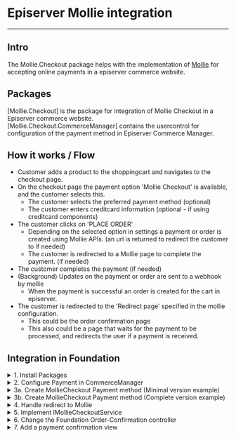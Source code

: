 # Episerver Mollie integration
<hr/>

## Intro

The Mollie.Checkout package helps with the implementation of [Mollie](https://www.mollie.com/) for accepting online payments in a episerver commerce website. 

## Packages

[Mollie.Checkout] is the package for integration of Mollie Checkout in a Episerver commerce website.  
[Mollie.Checkout.CommerceManager] contains the usercontrol for configuration of the payment method in Episerver Commerce Manager.


## How it works / Flow

- Customer adds a product to the shoppingcart and navigates to the checkout page.
- On the checkout page the payment option 'Mollie Checkout' is available, and the customer selects this.
    - The customer selects the preferred payment method (optional)
    - The customer enters creditcard information (optional - if using creditcard components)
- The customer clicks on 'PLACE ORDER'
    - Depending on the selected option in settings a payment or order is created using Mollie APIs.
        (an url is returned to redirect the customer to if needed)
    - The customer is redirected to a Mollie page to complete the payment. (if needed)
- The customer completes the payment (if needed)
- (Background) Updates on the payment or order are sent to a webhook by mollie
    - When the payment is successful an order is created for the cart in episerver.
- The customer is redirected to the 'Redirect page' specified in the mollie configuration.
    - This could be the order confirmation page
    - This also could be a page that waits for the payment to be processed, and redirects the user if a payment is received.


## Integration in Foundation 

<details><summary>1. Install Packages</summary>
<p>

Install package [Mollie.Checkout] in the __Foundation__ project and the __Foundation.CommerceManager__ project  
Install package [Mollie.Checkout.CommerceManager] in the __Foundation.CommerceManager__ project

</p>
</details>

<details><summary>2. Configure Payment in CommerceManager</summary>
<p>

When starting the website for the first time after installing the package the Mollie Checkout payment method should be added to the system for all markets and languages. To complete the configuration of the payment method in Episerver CommerceManager go to Administration >> Order System >> Payments >> _language_  

Select the Payment method named 'Mollie Checkout'

Verify/Fill the following fields:
#### On the Overview tab:_
- Name 
- System Keyword: Type __MollieCheckout__ 
- Language
- Class Name: Select __Mollie.Checkout.MollieCheckoutGateway__
- Payment class: Select __Mediachase.Commerce.Orders.OtherPayment__
- IsActive: Select __Yes__
#### On the Markets tab:
- Select markets to enable this paymentmethod for.
#### On the Parameters tab: 
- Api Key
- Profile ID (Required when using Creditcard components)
- Redirect URL 

</p>
</details>

<details><summary>3a. Create MollieCheckout Payment method (Minimal version example)</summary>
<p>

In this 'Minimal version' __Mollie Checkout__ is selectable as payment option the checkout page. When this option is selected, the customer is redirected to a series of Mollie hosted pages to select the payment method (ideal, creditcard, etc) and complete the payment on placing the order.


In __Foundation\\Features\\Checkout\\Payments__ Add a new Class __MollieCheckoutPaymentOption.cs__

```csharp
    public class MollieCheckoutPaymentOption : PaymentOptionBase
    {
        public override string SystemKeyword => "MollieCheckout";

        protected readonly LanguageService _languageService;

        public MollieCheckoutPaymentOption()
            : this(LocalizationService.Current, 
                ServiceLocator.Current.GetInstance<IOrderGroupFactory>(), 
                ServiceLocator.Current.GetInstance<ICurrentMarket>(), 
                ServiceLocator.Current.GetInstance<LanguageService>(), 
                ServiceLocator.Current.GetInstance<IPaymentService>())
        { }

        public MollieCheckoutPaymentOption(
            LocalizationService localizationService,
            IOrderGroupFactory orderGroupFactory,
            ICurrentMarket currentMarket,
            LanguageService languageService,
            IPaymentService paymentService)
        : base(localizationService, orderGroupFactory, currentMarket, languageService, paymentService)
        {
            _languageService = languageService;
        }

        public override bool ValidateData() => true;

        public override IPayment CreatePayment(decimal amount, IOrderGroup orderGroup)
        {
            var languageId = _languageService.GetCurrentLanguage().Name;

            var payment = orderGroup.CreatePayment(OrderGroupFactory);

            payment.PaymentType = PaymentType.Other;
            payment.PaymentMethodId = PaymentMethodId;
            payment.PaymentMethodName = SystemKeyword;
            payment.Amount = amount;
            payment.Status = PaymentStatus.Pending.ToString();
            payment.TransactionType = TransactionType.Sale.ToString();

            payment.Properties.Add(Mollie.Checkout.Constants.OtherPaymentFields.LanguageId, languageId);

            return payment;
        }
    }
``` 

In __Foundation\\Features\\Checkout__ Add a new view ___MollieCheckoutPaymentMethod.cshtml__

```html

@model  Foundation.Features.Checkout.Payments.MollieCheckoutPaymentOption

@Html.HiddenFor(model => model.PaymentMethodId)

<br />
<div class="row">
    <div class="col-12">
        <div class="alert alert-info square-box">
            Mollie Payment method
        </div>
    </div>
</div>

```

In __Foundation\\Infrastructure\\InitializeSite.cs__ add

```csharp
   _services.AddTransient<IPaymentMethod, MollieCheckoutPaymentOption>();
```

</p>
</details>

<details><summary>3b. Create MollieCheckout Payment method (Complete version example)</summary>
<p>

In this 'Complete version' __Mollie Checkout__ is selectable as payment option the checkout page. When this option is selected, the customer can see the available Mollie Payment methods and select one on the checkout page. If creditcard components is used, also creditcard information can be entered before completing the order.


In __Foundation\\Features\\Checkout\\Payments__ Add a new Class __MollieCheckoutPaymentOption.cs__

```csharp
    public class MollieCheckoutPaymentOption : PaymentOptionBase
    {
        public override string SystemKeyword => "MollieCheckout";

        protected readonly LanguageService _languageService;
        protected readonly ICheckoutConfigurationLoader _checkoutConfigurationLoader;
        private readonly IPaymentMethodsService _paymentMethodsService;
        private readonly ICartService _cartService;
        private readonly ICurrentMarket _currentMarket;

        private string _subPaymentMethodId;
        
        public MollieCheckoutPaymentOption()
            : this(LocalizationService.Current,
                ServiceLocator.Current.GetInstance<IOrderGroupFactory>(),
                ServiceLocator.Current.GetInstance<ICurrentMarket>(),
                ServiceLocator.Current.GetInstance<LanguageService>(),
                ServiceLocator.Current.GetInstance<IPaymentService>(),
                ServiceLocator.Current.GetInstance<ICheckoutConfigurationLoader>(),
                ServiceLocator.Current.GetInstance<IPaymentMethodsService>(),
                ServiceLocator.Current.GetInstance<ICartService>())
        { }

        public MollieCheckoutPaymentOption(
            LocalizationService localizationService,
            IOrderGroupFactory orderGroupFactory,
            ICurrentMarket currentMarket,
            LanguageService languageService,
            IPaymentService paymentService,
            ICheckoutConfigurationLoader checkoutConfigurationLoader,
            IPaymentMethodsService paymentMethodsService,
            ICartService cartService)
            : base(localizationService, orderGroupFactory, currentMarket, languageService, paymentService)
        {
            _languageService = languageService;
            _checkoutConfigurationLoader = checkoutConfigurationLoader;
            _paymentMethodsService = paymentMethodsService;
            _cartService = cartService;
            _currentMarket = currentMarket;

            InitValues();
        }

        public IEnumerable<PaymentMethod> SubPaymentMethods { get; private set; }
        public CheckoutConfiguration Configuration { get; private set; }


        public void InitValues()
        {
            var languageId = _languageService.GetCurrentLanguage().Name;

            Configuration = _checkoutConfigurationLoader.GetConfiguration(languageId);

            var cart = _cartService.LoadCart(_cartService.DefaultCartName, false)?.Cart;

            if (cart != null)
            {
                var countryCode = GetCountryCode(cart);

                SubPaymentMethods = AsyncHelper.RunSync(() =>
                    _paymentMethodsService.LoadMethods(
                        cart.MarketId.Value,
                        languageId, 
                        cart.GetTotal(), 
                        countryCode));
            }
            else
            {
                SubPaymentMethods = AsyncHelper.RunSync(() =>
                    _paymentMethodsService.LoadMethods(
                        languageId));
            }
        }


        private string GetCountryCode(ICart cart)
        {
            if (cart.GetFirstForm().Payments.Any(p =>
                p.BillingAddress != null && !string.IsNullOrWhiteSpace(p.BillingAddress.CountryCode)))
            {
                return cart.GetFirstForm().Payments
                    .First(p => p.BillingAddress != null && !string.IsNullOrWhiteSpace(p.BillingAddress.CountryCode))
                    .BillingAddress.CountryCode;
            }

            if (cart.GetFirstForm().Shipments.Any(s =>
                s.ShippingAddress != null && !string.IsNullOrWhiteSpace(s.ShippingAddress.CountryCode)))
            {
                return cart.GetFirstForm().Shipments
                    .First(s => s.ShippingAddress != null && !string.IsNullOrWhiteSpace(s.ShippingAddress.CountryCode))
                    .ShippingAddress.CountryCode;
            }

            return _currentMarket.GetCurrentMarket().Countries.FirstOrDefault();
        }

        public override bool ValidateData() => true;

        public override IPayment CreatePayment(decimal amount, IOrderGroup orderGroup)
        {
            var languageId = _languageService.GetCurrentLanguage().Name;

            var payment = orderGroup.CreatePayment(OrderGroupFactory);

            payment.PaymentType = PaymentType.Other;
            payment.PaymentMethodId = PaymentMethodId;
            payment.PaymentMethodName = SystemKeyword;
            payment.Amount = amount;
            payment.Status = PaymentStatus.Pending.ToString();
            payment.TransactionType = TransactionType.Sale.ToString();

            payment.Properties.Add(Mollie.Checkout.Constants.OtherPaymentFields.LanguageId, languageId);
            
            if (!string.IsNullOrWhiteSpace(SubPaymentMethod))
            {
                payment.Properties.Add(Mollie.Checkout.Constants.OtherPaymentFields.MolliePaymentMethod, SubPaymentMethod);

                if (SubPaymentMethod.Equals(Mollie.Checkout.Constants.MollieOrder.PaymentMethodIdeal,   StringComparison.InvariantCultureIgnoreCase) && !string.IsNullOrWhiteSpace(ActiveIssuer))
                {
                    payment.Properties.Add(Mollie.Checkout.Constants.OtherPaymentFields.MollieIssuer, ActiveIssuer);
                }

                if (SubPaymentMethod.Equals(Mollie.Checkout.Constants.MollieOrder.PaymentMethodCreditCard, StringComparison.InvariantCultureIgnoreCase) && !string.IsNullOrWhiteSpace(CreditCardComponentToken))
                {
                    payment.Properties.Add(Mollie.Checkout.Constants.OtherPaymentFields.MollieToken, CreditCardComponentToken);
                }
            }

            return payment;
        }

        public string SubPaymentMethod 
        {
            get 
            {
                if (string.IsNullOrWhiteSpace(_subPaymentMethodId))
                {
                    var cartPayment = _cartService.LoadCart(_cartService.DefaultCartName, false)?.Cart?.GetFirstForm()?.Payments
                        .FirstOrDefault(p => p.PaymentMethodId == PaymentMethodId);

                    _subPaymentMethodId = cartPayment?.Properties[Mollie.Checkout.Constants.OtherPaymentFields.MolliePaymentMethod] as string;
                }
                return _subPaymentMethodId;
            }
            set => _subPaymentMethodId = value;
        }

        public string CreditCardComponentToken { get; set; }

        public string ActiveIssuer { get; set; }

        public string MollieDescription
        {
            get
            {
                if (!string.IsNullOrWhiteSpace(SubPaymentMethod))
                {
                    return base.Description + " " + SubPaymentMethods.FirstOrDefault(x => x.Id.Equals(SubPaymentMethod,
                        StringComparison.InvariantCultureIgnoreCase))?.Description;
                }

                return base.Description;
            }
        }


        public string Locale => LanguageUtils.GetLocale(_languageService.GetCurrentLanguage().Name);
    }
``` 

In __Foundation\\Features\\Checkout__ Add a new view ___MollieCheckoutPaymentMethod.cshtml__

```html

@using Foundation.Features.Checkout.Payments

@model MollieCheckoutPaymentOption

<link href="~/Assets/css/mollie.checkout.css" rel="stylesheet" type="text/css" />

<div class="row">
    <div class="col-md-12 checkout-mollie">
        <div id="accordion" class="accordion molliePaymentMethods" style="padding: 20px;">

            @Html.HiddenFor(model => model.PaymentMethodId)

            @{
                var activeSubPaymentMethod = true;
            }

            @foreach (var method in Model.SubPaymentMethods)
            {
                if (!string.IsNullOrWhiteSpace(Model.SubPaymentMethod))
                {
                    activeSubPaymentMethod = method.Id.Equals(Model.SubPaymentMethod, StringComparison.InvariantCultureIgnoreCase);
                }

                <div class="card">
                    <div class="card-header" id="head-@method.Id">
                        <label class="checkbox">
                            <input type="radio" name="subPaymentMethod" value="@method.Id" @(activeSubPaymentMethod ? "checked" : string.Empty)
                                   data-toggle="collapse" data-target="#collapse-@method.Id" aria-expanded="true" aria-controls="collapse-@method.Id" />
                            <img src="@method.ImageSize1X" alt="@method.Description" />
                            @method.Description
                            <span class="checkmark"></span>
                        </label>
                    </div>
                </div>

                <div id="collapse-@method.Id" class="collapse @(activeSubPaymentMethod ? "show" : string.Empty)" aria-labelledby="head-@method.Id" data-parent="#accordion">

                    @if (method.Issuers != null)
                    {
                        <div class="card-body">
                            @RenderIssuersList(method.Issuers)
                        </div>
                    }

                    @if (method.Id.Equals("creditcard", StringComparison.InvariantCultureIgnoreCase) && Model.Configuration.UseCreditcardComponents)
                    {
                        <div class="card-body">
                            @RenderCreditCardComponents()
                        </div>
                    }

                </div>

                activeSubPaymentMethod = false;
            }
        </div>
    </div>
</div>


@helper RenderIssuersList(IEnumerable<Mollie.Api.Models.Issuer.IssuerResponse> issuers)
{
    var first = true;
    <ul id="issuersList" style="list-style: none;">
        @foreach (var issuer in issuers)
        {
            <li>
                <label class="checkbox">
                    @if (first)
                    {
                        @Html.RadioButtonFor(m => m.ActiveIssuer, issuer.Id, new { id = issuer.Id, @checked = "checked" })
                    }
                    else
                    {
                        @Html.RadioButtonFor(m => m.ActiveIssuer, issuer.Id, new { id = issuer.Id })
                    }
                    <img src="@issuer.Image.Size1x" alt="@issuer.Name" />
                    @issuer.Name
                    <span class="checkmark"></span>
                </label>
            </li>
            first = false;
        }
    </ul>
}


@helper RenderCreditCardComponents()
{
    @Html.HiddenFor(model => model.CreditCardComponentToken)

    <div class="wrapper">
        <div class="form-fields">
            <div class="form-group form-group--card-holder">
                <label class="label" for="card-holder">Card holder</label>
                <div id="card-holder"></div>
                <div id="card-holder-error" class="field-error" role="alert"></div>
                <input type="checkbox" id="card-holder-valid" style="display: none;" />
            </div>
            <div class="form-group form-group--card-number">
                <label class="label" for="card-number">Card number</label>
                <div id="card-number"></div>
                <div id="card-number-error" class="field-error" role="alert"></div>
                <input type="checkbox" id="card-number-valid" style="display: none;" />
            </div>
            <div class="form-group form-group--expiry-date">
                <label class="label" for="expiry-date">Expiry date</label>
                <div id="expiry-date"></div>
                <div id="expiry-date-error" class="field-error" role="alert"></div>
                <input type="checkbox" id="expiry-date-valid" style="display: none;" />
            </div>
            <div class="form-group form-group--verification-code">
                <label class="label" for="verification-code">Verification code</label>
                <div id="verification-code"></div>
                <div id="verification-code-error" class="field-error" role="alert"></div>
                <input type="checkbox" id="verification-code-valid" style="display: none;" />
            </div>
        </div>

        <div id="form-error" class="form-error" role="alert"></div>
    </div>
}

@if (Model.Configuration.UseCreditcardComponents)
{
    <script type="text/javascript">
        var mollieData = mollieData || {};

        mollieData.ProfileId = '@Model.Configuration.ProfileId';
        mollieData.Locale = '@Model.Locale';
        mollieData.Test = Boolean('@Model.Configuration.Environment.Equals("test", StringComparison.InvariantCultureIgnoreCase)');

    </script>

}



```

In __Foundation\\Assets\\js__ Add a new File __mollie.checkout.js__

```javascript

function MollieCheckout(profileId, locale, testmode) {

    this.mollie = Mollie(profileId, { locale: locale, testmode: testmode });

    this.initComponents = function () {
        var cardNumber = this.mollie.createComponent('cardNumber');
        cardNumber.mount('#card-number');

        var cardHolder = this.mollie.createComponent('cardHolder');
        cardHolder.mount('#card-holder');

        var expiryDate = this.mollie.createComponent('expiryDate');
        expiryDate.mount('#expiry-date');

        var verificationCode = this.mollie.createComponent('verificationCode');
        verificationCode.mount('#verification-code');

        var tokenField = document.querySelector('#CreditCardComponentToken');

        var cardNumberValid = document.querySelector('#card-number-valid');
        var cardNumberError = document.querySelector('#card-number-error');
        cardNumber.addEventListener('change', async event => {
            if (event.error && event.touched) {
                cardNumberError.textContent = event.error;
                cardNumberValid.checked = false;
                tokenField.value = '';
                return;
            } else if (event.touched && !event.error) {
                cardNumberError.textContent = '';
                cardNumberValid.checked = true;
                await this.tryGetToken();
            }
        });


        var cardHolderValid = document.querySelector('#card-holder-valid');
        var cardHolderError = document.querySelector('#card-holder-error');
        cardHolder.addEventListener('change', async event => {
            if (event.error && event.touched) {
                cardHolderError.textContent = event.error;
                cardHolderValid.checked = false;
                tokenField.value = '';
                return;
            } else if (event.touched && !event.error) {
                cardHolderError.textContent = '';
                cardHolderValid.checked = true;
                await this.tryGetToken();
            }
        });

        var expiryDateValid = document.querySelector('#expiry-date-valid');
        var expiryDateError = document.querySelector('#expiry-date-error');
        expiryDate.addEventListener('change', async event => {
            if (event.error && event.touched) {
                expiryDateError.textContent = event.error;
                expiryDateValid.checked = false;
                tokenField.value = '';
                return;
            } else if (event.touched && !event.error) {
                expiryDateError.textContent = '';
                expiryDateValid.checked = true;
                await this.tryGetToken();
            }
        });

        var verificationCodeValid = document.querySelector('#verification-code-valid');
        var verificationCodeError = document.querySelector('#verification-code-error');
        verificationCode.addEventListener('change', async event => {
            if (event.error && event.touched) {
                verificationCodeError.textContent = event.error;
                verificationCodeValid.checked = false;
                tokenField.value = '';
                return;
            } else if (event.touched && !event.error) {
                verificationCodeError.textContent = '';
                verificationCodeValid.checked = true;
                await this.tryGetToken();
            }
        });
    }


    this.tryGetToken = async function () {
        var a = document.querySelector('#card-holder-valid');
        var b = document.querySelector('#card-number-valid');
        var c = document.querySelector('#expiry-date-valid');
        var d = document.querySelector('#verification-code-valid');

        if (a.checked === false || b.checked === false || c.checked === false || d.checked === false) {
            return;
        }

        const { token, error } = await this.mollie.createToken();

        if (error) {
            alert(error.message);
            // Something wrong happened while creating the token. Handle this situation gracefully.
            return;
        }

        if (token) {
            var tokenField = document.querySelector('#CreditCardComponentToken');
            tokenField.value = token;
        }
    }
}

```


In __Foundation\\Infrastructure\\InitializeSite.cs__ add

```csharp
   _services.AddTransient<IPaymentMethod, MollieCheckoutPaymentOption>();
```

In __Foundation\\Features\\Shared\\Views\\_Layout.cshtml__ add (directly below main.min.js file ref)

```html
<script src="~/Assets/js/main.min.js"></script>

<script src="https://js.mollie.com/v1/mollie.js"></script>
<script src="~/Assets/js/mollie.checkout.js"></script>
<script type="text/javascript">

    if (mollieData !== undefined && mollieData !== null) {
        var mc = new MollieCheckout(mollieData.ProfileId, mollieData.Locale, mollieData.Test);
        mc.initComponents();
    }

</script>

```

</p>
</details>


<details><summary>4. Handle redirect to Mollie</summary>
<p>

After the processing of the pauments by Episerver, the mollie checkout payment will return a PaymentProcessingResult with IsSuccessful = true en een RedirectUrl.
In Foundation the user needs to be redirected to this Redirect url (url to the Mollie checkout page )

See the [CheckoutService.cs](https://dev.azure.com/arlanet/Mollie/_git/Mollie?path=%2FFoundation%2FFeatures%2FCheckout%2FServices%2FCheckoutService.cs) for an example of this on line 208

```csharp

    // Do we need a redirect to payment provider
    if (processPayments.Any(x => x.IsSuccessful && !string.IsNullOrWhiteSpace(x.RedirectUrl)))
    {
        var payment = processPayments.First(x => x.IsSuccessful && !string.IsNullOrWhiteSpace(x.RedirectUrl));
        HttpContext.Current.Response.Redirect(payment.RedirectUrl, true);
        return null;
    }

```

</p>
</details>


<details><summary>5. Implement IMollieCheckoutService</summary>
<p>

When a payment status update (paid, cancelled, etc..) is received from Mollie this service is called. 
Implement logic here to convert the cart to an order when the payment was successful.

See a sample implementation here:

```csharp

    [ServiceConfiguration(typeof(IMollieCheckoutService))]
    public class MollieCheckoutService : IMollieCheckoutService
    {
        private readonly IOrderGroupCalculator _orderGroupCalculator;
        private readonly IOrderRepository _orderRepository;

        public MollieCheckoutService(IOrderGroupCalculator orderGroupCalculator, IOrderRepository orderRepository)
        {
            _orderGroupCalculator = orderGroupCalculator;
            _orderRepository = orderRepository;
        }

        public void HandlePaymentSuccess(IOrderGroup orderGroup, IPayment payment)
        {
            var cart = orderGroup as ICart;

            if (cart != null)
            {
                var processedPayments = orderGroup.GetFirstForm().Payments
                    .Where(x => x.Status.Equals(PaymentStatus.Processed.ToString()));

                var totalProcessedAmount = processedPayments.Sum(x => x.Amount);

                // If the Cart is completely paid
                if (totalProcessedAmount == orderGroup.GetTotal(_orderGroupCalculator).Amount)
                {
                    // Create order
                    var orderReference = (cart.Properties["IsUsePaymentPlan"] != null &&
                        cart.Properties["IsUsePaymentPlan"].Equals(true)) ?
                            SaveAsPaymentPlan(cart) :
                            _orderRepository.SaveAsPurchaseOrder(cart);

                    var purchaseOrder = _orderRepository.Load<IPurchaseOrder>(orderReference.OrderGroupId);

                    purchaseOrder.Properties[MollieOrder.OrderIdMollie] = cart.Properties[MollieOrder.OrderIdMollie];
                    purchaseOrder.Properties[MollieOrder.LanguageId] = payment.Properties[OtherPaymentFields.LanguageId];

                    _orderRepository.Save(purchaseOrder);

                    // Delete cart
                    _orderRepository.Delete(cart.OrderLink);

                    cart.AdjustInventoryOrRemoveLineItems((item, validationIssue) => { });
                }
            }
        }

        public void HandleOrderStatusUpdate(
            ICart cart, 
            string mollieStatus, 
            string mollieOrderId)
        {
            if(cart == null)
            {
                throw new ArgumentNullException(nameof(cart));
            }

            if(string.IsNullOrEmpty(mollieStatus))
            {
                throw new ArgumentException(nameof(mollieStatus));
            }

            if (string.IsNullOrEmpty(mollieOrderId))
            {
                throw new ArgumentException(nameof(mollieOrderId));
            }

            switch (mollieStatus)
            {
                case MollieOrderStatus.Created:
                case MollieOrderStatus.Pending:
                case MollieOrderStatus.Authorized:
                case MollieOrderStatus.Paid:
                case MollieOrderStatus.Shipping:
                    cart.OrderStatus = OrderStatus.InProgress;
                    break;
                case MollieOrderStatus.Completed:
                    cart.OrderStatus = OrderStatus.Completed;
                    break;
                case MollieOrderStatus.Canceled:
                case MollieOrderStatus.Expired:
                    cart.OrderStatus = OrderStatus.Cancelled;
                    break;
                default:
                    break;
            }

            cart.Properties[Constants.Cart.MollieOrderStatusField] = mollieStatus;
            cart.Properties[MollieOrder.OrderIdMollie] = mollieOrderId;

            _orderRepository.Save(cart);
        }

        public void HandlePaymentFailure(IOrderGroup orderGroup, IPayment payment)
        {
            // Do nothing, leave cart as is with failed payment.
        }

        private OrderReference SaveAsPaymentPlan(ICart cart)
        {
            throw new NotImplementedException("");
        }
    }

```

</p>
</details>


<details><summary>6. Change the Foundation Order-Confirmation controller</summary>
<p>

Change the Foundation Order-Confirmation page to accept the order trackingnumber instead of the order Id. \
See a sample of the changed OrderConfirmationController here:

```csharp

    public class OrderConfirmationController : OrderConfirmationControllerBase<OrderConfirmationPage>
    {
        private readonly ICampaignService _campaignService;
        private readonly IPurchaseOrderRepository _purchaseOrderRepository;
        public OrderConfirmationController(
            ICampaignService campaignService,
            ConfirmationService confirmationService,
            IAddressBookService addressBookService,
            IOrderGroupCalculator orderGroupCalculator,
            UrlResolver urlResolver, 
            ICustomerService customerService,
            IPurchaseOrderRepository purchaseOrderRepository) :
            base(confirmationService, addressBookService, orderGroupCalculator, urlResolver, customerService)
        {
            _campaignService = campaignService;
            _purchaseOrderRepository = purchaseOrderRepository;
        }
        public ActionResult Index(OrderConfirmationPage currentPage, string notificationMessage, string orderNumber)
        {
            IPurchaseOrder order = null;
            if (PageEditing.PageIsInEditMode)
            {
                order = _confirmationService.CreateFakePurchaseOrder();
            }
            else if (!string.IsNullOrWhiteSpace(orderNumber))
            {
                if (int.TryParse(orderNumber, out int orderId))
                {
                    order = _confirmationService.GetOrder(orderId);
                }
                else
                {
                    order = _purchaseOrderRepository.Load(orderNumber);
                }
            }

            if (order != null && order.CustomerId == _customerService.CurrentContactId)
            {
                var viewModel = CreateViewModel(currentPage, order);
                viewModel.NotificationMessage = notificationMessage;

                _campaignService.UpdateLastOrderDate();
                _campaignService.UpdatePoint(decimal.ToInt16(viewModel.SubTotal.Amount));

                return View(viewModel);
            }

            return Redirect(Url.ContentUrl(ContentReference.StartPage));
        }
    }

```

</p>
</details>


<details><summary>7. Add a payment confirmation view</summary>
<p>
    
On the Foundation order-confirmation page a view is shown with some information about the payments for order.

Add a new view ___MollieCheckoutConfirmation.cshtml__ to __Foundation\\Features\\MyAccount\\OrderConfirmation__
```html

@model EPiServer.Commerce.Order.IPayment 

<div>
    <h4>@Html.Translate("/OrderConfirmation/PaymentDetails")</h4>
    <p>
        @{ 
            var method = Model.Properties[Mollie.Checkout.Constants.OtherPaymentFields.MolliePaymentMethod] as string;
        }
        Paid by:  @(method ?? "Mollie Checkout")
        
    </p>
</div>

```

</p>
</details>
